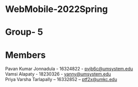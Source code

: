 # WebMobile-2022Spring


# Group- 5
# Members 
Pavan Kumar Jonnadula - 16324822 - pvjb6c@umsystem.edu<br>
Vamsi Alapaty - 18230326 - vanny@umsystem.edu<br>
Priya Varsha Tarlapally – 16332852 – ptf2x@umkc.edu
